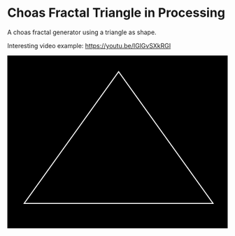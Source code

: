 # Choas Fractal Triangle in Processing

A choas fractal generator using a triangle as shape.

Interesting video example: https://youtu.be/IGlGvSXkRGI

![](https://github.com/KasperZutterman/Processing-Sketches/blob/master/Choas_Fractal_Triangle/Fractal_Triangle.gif)
